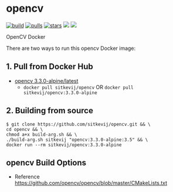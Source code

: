 # opencv

[![build](https://travis-ci.org/sitkevij/opencv.svg?branch=master)](https://travis-ci.org/sitkevij/opencv) [![pulls](https://img.shields.io/docker/pulls/sitkevij/opencv.svg?style=plastic)](https://hub.docker.com/r/sitkevij/opencv/) [![stars](https://img.shields.io/docker/stars/sitkevij/opencv.svg?style=plastic)](https://hub.docker.com/r/sitkevij/opencv/) [![](https://images.microbadger.com/badges/image/sitkevij/opencv.svg)](https://microbadger.com/images/sitkevij/opencv "image size layers") [![](https://images.microbadger.com/badges/version/sitkevij/opencv.svg)](https://microbadger.com/images/sitkevij/opencv "app version") 

OpenCV Docker

There are two ways to run this opencv Docker image:

## 1. Pull from Docker Hub

- [opencv 3.3.0-alpine/latest](https://github.com/sitkevij/opencv/tree/master/3.3.0-alpine)
  - `docker pull sitkevij/opencv` OR `docker pull sitkevij/opencv:3.3.0-alpine`

## 2. Building from source
```
$ git clone https://github.com/sitkevij/opencv.git && \
cd opencv && \
chmod a+x build-arg.sh && \
./build-arg.sh sitkevij "opencv:3.3.0-alpine:3.5" && \
docker run --rm sitkevij/opencv:3.3.0-alpine
```

## opencv Build Options

- Reference https://github.com/opencv/opencv/blob/master/CMakeLists.txt
